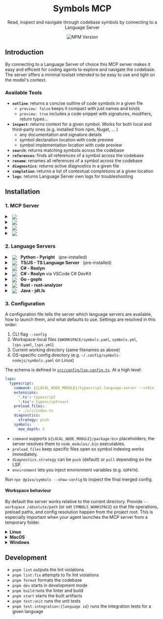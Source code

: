 <div align="center">

# Symbols MCP

Read, inspect and navigate through codebase symbols by connecting to a Language Server

![NPM Version](https://img.shields.io/npm/v/%40p1va%2Fsymbols?style=flat)


</div>

## Introduction

By connecting to a Language Server of choice this MCP server makes it easy and efficent for coding agents to explore and navigate the codebase.
The server offers a minimal toolset intended to be easy to use and light on the model's context.

### Available Tools

- **`outline`**: returns a concise outline of code symbols in a given file
  - `preview: false` keeps it compact with just names and kinds
  - `preview: true` includes a code snippet with signatures, modifiers, return types...
- **`inspect`**: returns context for a given symbol. Works for both local and third-party ones (e.g. installed from npm, Nuget, ... )
  - any documentation and signature details
  - symbol declaration location with code preview
  - symbol implementation location with code preview
- **`search`**: returns matching symbols across the codebase
- **`references`**: finds all references of a symbol across the codebase
- **`rename`**: renames all references of a symbol across the codebase
- **`diagnostics`**: returns active diagnostics in a given file
- **`completion`**: returns a list of contextual completions at a given location
- **`logs`**: returns Language Server own logs for troubleshooting

## Installation

### 1. MCP Server

<details>

<summary>
  &nbsp;
  <picture>
    <img src="https://img.shields.io/badge/Claude_Code-555?logo=claude" valign="middle">
  </picture>
</summary>

### Claude Code

To install the MCP server add this to your repository `.mcp.json` file

```json
{
  "mcpServers": {
    "symbols": {
      "command": "npx",
      "args": ["-y", "@p1va/symbols@latest"]
    }
  }
}
```

or

```sh
claude mcp add symbols -- npx -y @p1va/symbols@latest
```
</details>

<details>

<summary>
  &nbsp;
  <picture>
    <img src="https://img.shields.io/badge/OpenAI_Codex-%23412991?logo=openai&logoColor=white" valign="middle">
  </picture>
</summary>

### OpenAI Codex

To install the MCP server add this to your global `$HOME/.codex/config.toml` file

```toml
[mcp_servers.symbols]
command = "npx"
args = ["-y", "@p1va/symbols@latest"]
```
</details>

<details>
  
<summary>
  &nbsp;
  <picture>
    <img src="https://img.shields.io/badge/Gemini_CLI-8E75B2?logo=google%20gemini&logoColor=white" valign="middle">
  </picture>
</summary>  

### Google Gemini CLI

To install the MCP server add this to your repository `.gemini/settings.json` file

```json
{
  "mcpServers": {
    "symbols": {
      "command": "npx",
      "args": ["-y", "@p1va/symbols@latest"],
      "env": {},
      "cwd": ".",
      "timeout": 30000,
      "trust": true
    }
  }
}
```

</details>

<details>

<summary>
  &nbsp;
  <picture>
    <img src="https://img.shields.io/badge/GitHub_Copilot-8957E5?logo=github-copilot&logoColor=white" valign="middle">
  </picture>
</summary>

### GitHub Copilot

To install the MCP server add this to your repository's `.vscode/mcp.json` file

```json
{
  "servers": {
    "symbols": {
      "type": "stdio",
      "command": "npx",
      "args": ["-y", "@p1va/symbols@latest"]
    }
  }
}
```

</details>

### 2. Language Servers

<details>
<summary>
  &nbsp;
  <picture>
    <img src="https://img.shields.io/badge/PY-3670A0?&logo=python&logoColor=ffdd54" valign="middle">
  </picture>
  &nbsp;
  <b>Python - Pyright</b>
  &nbsp;
  (pre-installed)
</summary>

### Pyright

#### Installation

[Pyright](https://github.com/microsoft/pyright) is installed as a dependecy of this MCP server and does not need installation.

#### Configuration

A default configuration for Pyright is created during startup so things *should* work out of the box.

#### Troubleshooting

A symptom of Pyright not being properly configured is the `diagnostics` tool only reporting module import errors even when none appear in the IDE.

You can update your `pyproject.toml` to correctly point it to the virtual environment location.

```toml
[tool.pyright]
venvPath = "."
venv = ".venv"
```

</details>

<details>

<summary>
  &nbsp;
  <picture>
    <img src="https://img.shields.io/badge/TS-%23007ACC.svg?logo=typescript&logoColor=white" valign="middle">
  </picture>
  &nbsp;
  <b>TS/JS - TS Language Server</b>
  &nbsp;
  (pre-installed)
</summary>

### Typescript Language Server

#### Installation

[Typescript Language Server](https://github.com/typescript-language-server/typescript-language-server) for TS and JS is installed as a dependecy of this MCP server and does not need installation.

#### Configuration

A default configuration for TS Language Server is created during startup so things *should* work out of the box.

</details>

<details>

<summary>
  &nbsp;
  <picture>
    <img src="https://img.shields.io/badge/CS-blueviolet?logo=dotnet" valign="middle">
  </picture>
  &nbsp;
  <b>C# - Roslyn</b>
</summary>

### Roslyn Language Server

#### Installation

The official Csharp Language Server is distributed over the VS IDE Nuget as a self-contained executable.

To download it via the `dotnet` command, create a temporary project file named `ServerDownload.csproj` with the following content:

```xml
<Project Sdk="Microsoft.NET.Sdk">
  <PropertyGroup>
    <PackageNameBase>Microsoft.CodeAnalysis.LanguageServer</PackageNameBase>
    <PackageVersion>5.0.0-1.25353.13</PackageVersion>
    <RestorePackagesPath  Condition=" '$(RestorePackagesPath)' == '' ">/tmp/lsp-download</RestorePackagesPath>
    <ServerPath Condition=" '$(DownloadPath)' == '' ">./LspServer/</ServerPath>
    <TargetFramework>net9.0</TargetFramework>
    <DisableImplicitNuGetFallbackFolder>true</DisableImplicitNuGetFallbackFolder>
    <AutomaticallyUseReferenceAssemblyPackages>false</AutomaticallyUseReferenceAssemblyPackages>
    <RestoreSources>
      https://pkgs.dev.azure.com/azure-public/vside/_packaging/vs-impl/nuget/v3/index.json
    </RestoreSources>
  </PropertyGroup>
  <ItemGroup>
    <PackageDownload Include="$(PackageNameBase).$(Platform)" version="[$(PackageVersion)]" />
  </ItemGroup>
  <Target Name="SimplifyPath" AfterTargets="Restore">
    <PropertyGroup>
      <PackageIdFolderName>$(PackageNameBase.ToLower()).$(Platform.ToLower())</PackageIdFolderName>
      <PackageContentPath>$(RestorePackagesPath)/$(PackageIdFolderName)/$(PackageVersion)/content/LanguageServer/$(Platform)/</PackageContentPath>
    </PropertyGroup>
    <ItemGroup>
      <ServerFiles Include="$(PackageContentPath)**/*" />
    </ItemGroup>
    <Copy SourceFiles="@(ServerFiles)" DestinationFolder="$(ServerPath)%(RecursiveDir)" />
    <RemoveDir Directories="$(RestorePackagesPath)" />
  </Target>
</Project>
```

Then pick the platform identifier matching your machine

- `win-x64`
- `win-arm64`
- `linux-x64`
- `linux-arm64`
- `linux-musl-x64`
- `linux-musl-arm64`
- `osx-x64`
- `osx-arm64`
- `neutral`

Finally restore the temporary project to download the Language Server to the `ServerPath` location

```sh
dotnet restore ServerDownload.csproj \
  /p:Platform=YOUR-PLATFORM-ID \
  /p:ServerPath=$HOME/.csharp-lsp/
```

To double-check the outcome of the installation run the command below

```sh
$HOME/.csharp-lsp/Microsoft.CodeAnalysis.LanguageServer --version
```
</details>

<details>
  
<summary>
  &nbsp;
  <picture>
    <img src="https://custom-icon-badges.demolab.com/badge/CS-0078d7.svg?logo=vsc&logoColor=white" valign="middle">
  </picture>
  &nbsp;
  <b>C# - Roslyn</b> via VSCode C# DevKit
</summary>

### Roslyn
x

#### Installation
x

</details>


<details>

<summary>
  &nbsp;
  <picture>
    <img src="https://img.shields.io/badge/GO-%2300ADD8.svg?logo=go&logoColor=white" valign="middle">
  </picture>
  &nbsp;
  <b>Go - gopls</b>
</summary>

### Gopls

#### Installation

```sh
go install golang.org/x/tools/gopls@latest
```

To double-check the outcome of the installation run the command below

```sh
gopls version
```

</details>

<details>

<summary>
  &nbsp;
  <picture>
    <img src="https://img.shields.io/badge/RS-%23000000.svg?logo=rust&logoColor=white" valign="middle">
  </picture>
  &nbsp;
  <b>Rust - rust-analyzer</b>
</summary>

### Rust-analyzer

#### Installation

```sh
rustup component add rust-analyzer
```

To double-check the outcome of the installation run the command below

```sh
rust-analyzer --version
```

</details>

<details>
  
<summary>
  &nbsp;
  <picture>
    <img src="https://img.shields.io/badge/JV-ED8B00?logo=openjdk&logoColor=white" valign="middle">
  </picture>
  &nbsp;
  <b>Java - jdt.ls</b>
</summary>

### jdt.ls

x

#### Installation

x

</details>


### 3. Configuration

A configuration file tells the server which language servers are available, how to launch them, and what defaults to use. Settings are resolved in this order:

1. CLI flag `--config`
2. Workspace-local files (`$WORKSPACE/symbols.yaml`, `symbols.yml`, `lsps.yaml`, `lsps.yml`)
3. Current working directory (same filenames as above)
4. OS-specific config directory (e.g. `~/.config/symbols-nodejs/symbols.yaml` on Linux)

The schema is defined in [`src/config/lsp-config.ts`](src/config/lsp-config.ts). At a high level:

```yaml
lsps:
  typescript:
    command: ${LOCAL_NODE_MODULE}/typescript-language-server --stdio
    extensions:
      '.ts': typescript
      '.tsx': typescriptreact
    preload_files:
      - ./src/index.ts
    diagnostics:
      strategy: push
    symbols:
      max_depth: 2
```

- `command` supports `${LOCAL_NODE_MODULE}/package:bin` placeholders; the server resolves them to `node_modules/.bin` executables.
- `preload_files` keep specific files open so symbol indexing works immediately.
- `diagnostics.strategy` can be `push` (default) or `pull` depending on the LSP.
- `environment` lets you inject environment variables (e.g. `GOPATH`).

Run `npx @p1va/symbols --show-config` to inspect the final merged config.

#### Workspace behaviour

By default the server works relative to the current directory. Provide `--workspace /absolute/path` (or set `SYMBOLS_WORKSPACE`) so that file operations, preload paths, and config resolution happen from the project root. This is especially important when your agent launches the MCP server from a temporary folder.

<details>

<summary><b>Linux</b></summary>

```sh
mkdir -p ~/.config/symbols-nodejs && curl -o ~/.config/symbols-nodejs/symbols.yaml https://raw.githubusercontent.com/p1va/symbols/refs/heads/main/examples/configs/all-lsps.yaml
```

</details>

<details>

<summary><b>MacOS</b></summary>

```sh
mkdir -p ~/Library/Preferences/symbols-nodejs && curl -o ~/Library/Preferences/symbols-nodejs/symbols.yaml https://raw.githubusercontent.com/p1va/symbols/refs/heads/main/examples/configs/all-lsps.yaml
```

</details>

<details>

<summary><b>Windows</b></summary>

```sh
mkdir "%APPDATA%\symbols-nodejs\Config" && curl -o "%APPDATA%\symbols-nodejs\Config\symbols.yaml" https://raw.githubusercontent.com/p1va/symbols/refs/heads/main/examples/configs/all-lsps.yaml
```

</details>

## Development

- `pnpm lint` outputs the lint violations
- `pnpm lint:fix` attempts to fix lint violations
- `pnpm format` formats the codebase
- `pnpm dev` starts in development mode
- `pnpm build` runs the linter and build
- `pnpm start` starts the built artifacts
- `pnpm test:unit` runs the unit tests
- `pnpm test:integration:{language id}` runs the integration tests for a given language

